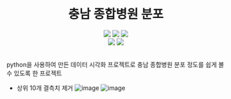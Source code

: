 # <div align="center">충남 종합병원 분포 </div>
<div align="center">
<img src="https://img.shields.io/badge/python-3670A0?style=for-the-badge&logo=python&logoColor=ffdd54">
<img src="https://img.shields.io/badge/jupyter-%23FA0F00.svg?style=for-the-badge&logo=jupyter&logoColor=white">
<img src="https://img.shields.io/badge/Matplotlib-%23ffffff.svg?style=for-the-badge&logo=Matplotlib&logoColor=black">
</div>
<div align="center">
<img src="https://img.shields.io/badge/numpy-%23013243.svg?style=for-the-badge&logo=numpy&logoColor=white">
<img src="https://img.shields.io/badge/pandas-%23150458.svg?style=for-the-badge&logo=pandas&logoColor=white">
</div>
<br>

python을 사용하여 만든 데이터 시각화 프로젝트로 충남 종합병원 분포 정도를 쉽게 볼 수 있도록 한 프로젝트<br>
* 상위 10개 결측치 제거
![image](https://github.com/soojinjin/hospital_distribution_data_project/assets/106157061/e6a0a60f-593d-4e00-8771-c3628595d15d)
![image](https://github.com/soojinjin/hospital_distribution_data_project/assets/106157061/304ef6b9-a6f8-4307-8505-2ce44f3c5e6b)

